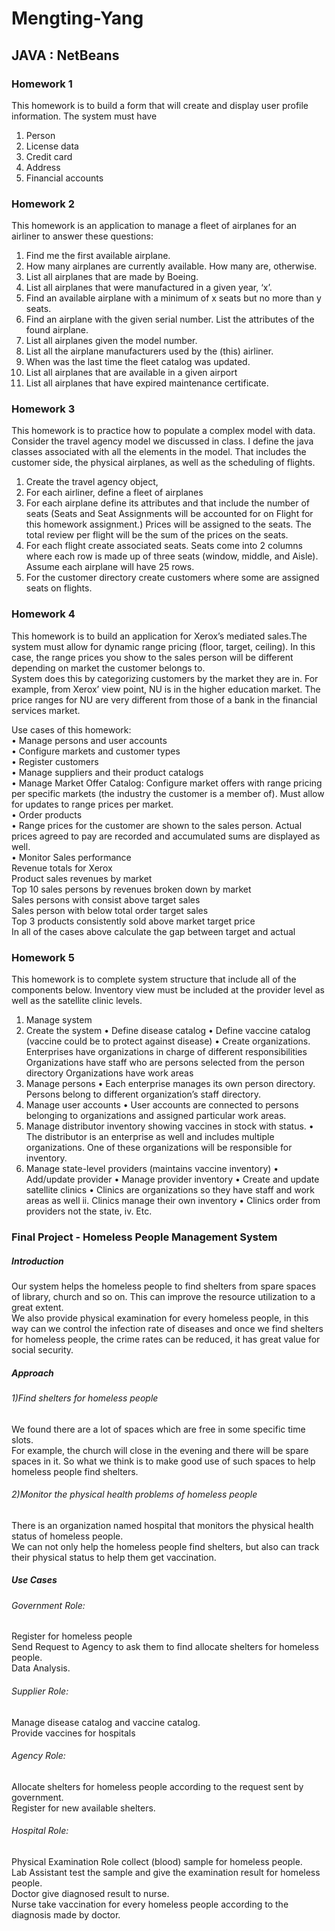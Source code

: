 # Mengting-Yang
## JAVA : NetBeans
### Homework 1
This homework is to build a form that will create and display user profile information. 
The system must have 
1) Person 
2) License data 
3) Credit card 
4) Address 
5) Financial accounts

### Homework 2
This homework is an application to manage a fleet of airplanes for an airliner to answer these questions:
1. Find me the first available airplane.
2. How many airplanes are currently available. How many are, otherwise.
3. List all airplanes that are made by Boeing.
4. List all airplanes that were manufactured in a given year, ‘x’.
5. Find an available airplane with a minimum of x seats but no more than y seats.
6. Find an airplane with the given serial number. List the attributes of the found airplane.
7. List all airplanes given the model number.
8. List all the airplane manufacturers used by the (this) airliner.
9. When was the last time the fleet catalog was updated.
10. List all airplanes that are available in a given airport
11. List all airplanes that have expired maintenance certificate.

### Homework 3
This homework is to practice how to populate a complex model with data. 
<br>
Consider the travel agency model we discussed in class. I define the java classes associated with all the elements in the model. That includes the customer side, the physical airplanes, as well as the scheduling of flights. 
<br>
1)	Create the travel agency object, 
2)	For each airliner, define a fleet of airplanes
3)	For each airplane define its attributes and that include the number of seats (Seats and Seat Assignments will be accounted for on Flight for this homework assignment.) 
Prices will be assigned to the seats. The total review per flight will be the sum of the prices on the seats. 
4)	For each flight create associated seats. Seats come into 2 columns where each row is made up of three seats (window, middle, and Aisle). 
Assume each airplane will have 25 rows. 
5)	For the customer directory create customers where some are assigned seats on flights. 

### Homework 4
This homework is to build an application for Xerox’s mediated sales.The system must allow for dynamic range pricing (floor, target, ceiling). In this case, the range prices you show to the sales person will be different depending on market the customer belongs to. 
<br>
System does this by categorizing customers by the market they are in. For example, from Xerox’ view point, NU is in the higher education market. The price ranges for NU are very different from those of a bank in the financial services market.

Use cases of this homework:
<br>
• Manage persons and user accounts
<br>
• Configure markets and customer types
<br>
• Register customers
<br>
• Manage suppliers and their product catalogs
<br>
• Manage Market Offer Catalog: Configure market offers with range pricing per specific markets (the industry the customer is a member of). Must allow for updates to range prices per market.
<br>
• Order products
<br>
• Range prices for the customer are shown to the sales person. Actual prices agreed to pay are recorded and accumulated sums are displayed as well.
<br>
• Monitor Sales performance
<br>
Revenue totals for Xerox
<br>
Product sales revenues by market
<br>
Top 10 sales persons by revenues broken down by market
<br>
Sales persons with consist above target sales
<br>
Sales person with below total order target sales
<br>
Top 3 products consistently sold above market target price
<br>
In all of the cases above calculate the gap between target and actual
<br>


### Homework 5
This homework is to complete system structure that include all of the components below. Inventory view must be included at the provider level as well as the satellite clinic levels. 
1) Manage system
2) Create the system
• Define disease catalog
• Define vaccine catalog (vaccine could be to protect against disease)
• Create organizations. Enterprises have organizations in charge of different responsibilities Organizations have staff who are persons selected from the person directory Organizations have work areas 
3) Manage persons
• Each enterprise manages its own person directory. Persons belong to different organization’s staff directory.
4) Manage user accounts
• User accounts are connected to persons belonging to organizations and assigned particular work
areas.
5) Manage distributor inventory showing vaccines in stock with status. 
• The distributor is an enterprise as well and includes multiple organizations. One of these organizations will be responsible for inventory.
6) Manage state-level providers (maintains vaccine inventory)
• Add/update provider
• Manage provider inventory
• Create and update satellite clinics
• Clinics are organizations so they have staff and work areas as well ii. Clinics manage their own inventory
• Clinics order from providers not the state, iv. Etc.

### Final Project - Homeless People Management System
##### Introduction
Our system helps the homeless people to find shelters from spare spaces of library, church and so on. This can improve the resource utilization to a great extent. 
<br>
We also provide physical examination for every homeless people, in this way can we control the infection rate of diseases 
and once we find shelters for homeless people, the crime rates can be reduced, it has great value for social security. 
<br>

##### Approach
###### 1)Find shelters for homeless people
We found there are a lot of spaces which are free in some specific time slots. 
<br>For example, the church will close in the evening and there will be spare spaces in it. So what we think is to make good use of such spaces to help homeless people find shelters. 

###### 2)Monitor the physical health problems of homeless people
There is an organization named hospital that monitors the physical health status of homeless people. 
<br>
We can not only help the homeless people find shelters, but also can track their physical status to  help them get vaccination.  

##### Use Cases
###### Government Role:
Register for homeless people
<br>
Send Request to Agency to ask them to find allocate shelters for homeless people.
<br>
Data Analysis.

###### Supplier Role:
Manage disease catalog and vaccine catalog.
<br>
Provide vaccines for hospitals

###### Agency Role:
Allocate shelters for homeless people according to the request sent by government.
<br>
Register for new available shelters.

###### Hospital Role:
Physical Examination Role collect (blood) sample for homeless people.
<br>
Lab Assistant test the sample and give the examination result for homeless people.
<br>
Doctor give diagnosed result to nurse.
<br>
Nurse take vaccination for every homeless people according to the diagnosis made by doctor.







